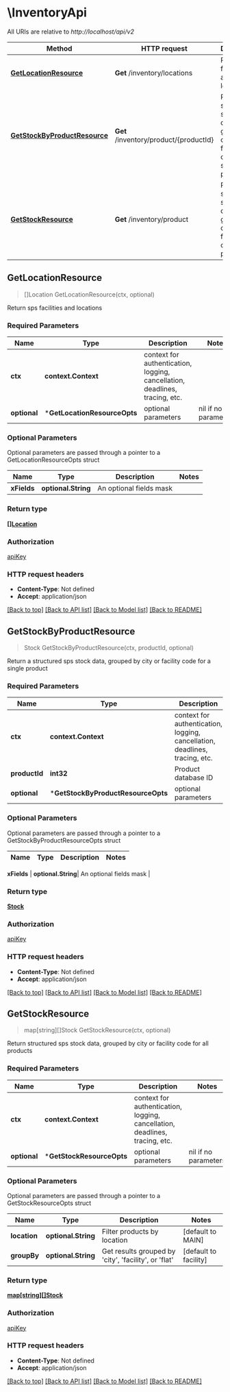 # \InventoryApi

All URIs are relative to *http://localhost/api/v2*

Method | HTTP request | Description
------------- | ------------- | -------------
[**GetLocationResource**](InventoryApi.md#GetLocationResource) | **Get** /inventory/locations | Return sps facilities and locations
[**GetStockByProductResource**](InventoryApi.md#GetStockByProductResource) | **Get** /inventory/product/{productId} | Return a structured sps stock data, grouped by city or facility code for a single product
[**GetStockResource**](InventoryApi.md#GetStockResource) | **Get** /inventory/product | Return structured sps stock data, grouped by city or facility code for all products



## GetLocationResource

> []Location GetLocationResource(ctx, optional)

Return sps facilities and locations

### Required Parameters


Name | Type | Description  | Notes
------------- | ------------- | ------------- | -------------
**ctx** | **context.Context** | context for authentication, logging, cancellation, deadlines, tracing, etc.
 **optional** | ***GetLocationResourceOpts** | optional parameters | nil if no parameters

### Optional Parameters

Optional parameters are passed through a pointer to a GetLocationResourceOpts struct


Name | Type | Description  | Notes
------------- | ------------- | ------------- | -------------
 **xFields** | **optional.String**| An optional fields mask | 

### Return type

[**[]Location**](Location.md)

### Authorization

[apiKey](../README.md#apiKey)

### HTTP request headers

- **Content-Type**: Not defined
- **Accept**: application/json

[[Back to top]](#) [[Back to API list]](../README.md#documentation-for-api-endpoints)
[[Back to Model list]](../README.md#documentation-for-models)
[[Back to README]](../README.md)


## GetStockByProductResource

> Stock GetStockByProductResource(ctx, productId, optional)

Return a structured sps stock data, grouped by city or facility code for a single product

### Required Parameters


Name | Type | Description  | Notes
------------- | ------------- | ------------- | -------------
**ctx** | **context.Context** | context for authentication, logging, cancellation, deadlines, tracing, etc.
**productId** | **int32**| Product database ID | 
 **optional** | ***GetStockByProductResourceOpts** | optional parameters | nil if no parameters

### Optional Parameters

Optional parameters are passed through a pointer to a GetStockByProductResourceOpts struct


Name | Type | Description  | Notes
------------- | ------------- | ------------- | -------------

 **xFields** | **optional.String**| An optional fields mask | 

### Return type

[**Stock**](Stock.md)

### Authorization

[apiKey](../README.md#apiKey)

### HTTP request headers

- **Content-Type**: Not defined
- **Accept**: application/json

[[Back to top]](#) [[Back to API list]](../README.md#documentation-for-api-endpoints)
[[Back to Model list]](../README.md#documentation-for-models)
[[Back to README]](../README.md)


## GetStockResource

> map[string][]Stock GetStockResource(ctx, optional)

Return structured sps stock data, grouped by city or facility code for all products

### Required Parameters


Name | Type | Description  | Notes
------------- | ------------- | ------------- | -------------
**ctx** | **context.Context** | context for authentication, logging, cancellation, deadlines, tracing, etc.
 **optional** | ***GetStockResourceOpts** | optional parameters | nil if no parameters

### Optional Parameters

Optional parameters are passed through a pointer to a GetStockResourceOpts struct


Name | Type | Description  | Notes
------------- | ------------- | ------------- | -------------
 **location** | **optional.String**| Filter products by location | [default to MAIN]
 **groupBy** | **optional.String**| Get results grouped by &#39;city&#39;, &#39;facility&#39;, or &#39;flat&#39; | [default to facility]

### Return type

[**map[string][]Stock**](array.md)

### Authorization

[apiKey](../README.md#apiKey)

### HTTP request headers

- **Content-Type**: Not defined
- **Accept**: application/json

[[Back to top]](#) [[Back to API list]](../README.md#documentation-for-api-endpoints)
[[Back to Model list]](../README.md#documentation-for-models)
[[Back to README]](../README.md)

